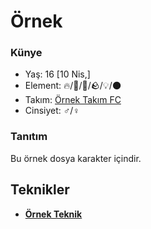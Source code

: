 # Örnek

### Künye
* Yaş: 16 [10 Nis,]
* Element: 🔥/🚰/🍃/🪨/💡/🌑
* Takım: [Örnek Takım FC](/takim/ornek-takim-fc)
* Cinsiyet: ♂/♀

### Tanıtım
Bu örnek dosya karakter içindir.

## Teknikler
* **[Örnek Teknik](/teknik/fw/ornek-teknik)**  
